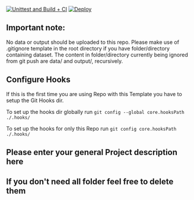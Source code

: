 [![Unittest and Build + CI](https://github.com/aimingmed/supplychain-tracker/actions/workflows/build.yml/badge.svg?branch=develop)](https://github.com/aimingmed/supplychain-tracker/actions/workflows/build.yml)
[![Deploy](https://github.com/aimingmed/supplychain-tracker/actions/workflows/deploy.yml/badge.svg?branch=develop)](https://github.com/aimingmed/supplychain-tracker/actions/workflows/deploy.yml)

## Important note:

No data or output should be uploaded to this repo. Please make use of .gitignore template in the root directory if you have folder/directory containing dataset. The content in folder/directory currently being ignored from git push are data/ and output/, recursively.

## Configure Hooks

If this is the first time you are using Repo with this Template you have to setup the Git Hooks dir.

To set up the hooks dir globally run `git config --global core.hooksPath ./.hooks/`

To set up the hooks for only this Repo run `git config core.hooksPath ./.hooks/`

## Please enter your general Project description here

## If you don't need all folder feel free to delete them
